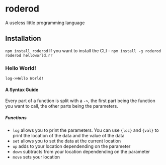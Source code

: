 # roderod
A useless little programming language

## Installation
`npm install roderod`
If you want to install the CLI - `npm install -g roderod`
`roderod helloworld.rr`

### Hello World!
```roderod
log->Hello World!
```

#### A Syntax Guide
Every part of a function is split with a `->`, the first part being the function you want to call, the other parts being the parameters.

##### Functions
 - `log` allows you to print the parameters. You can use `{loc}` and `{val}` to print the location of the data and the value of the data
 - `set` allows you to set the data at the current location
 - `up` adds to your location dependending on the parameter
 - `down` subtracts from your location dependending on the parameter
 - `move` sets your location
